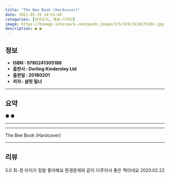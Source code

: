 ```yaml
---
title: "The Bee Book (Hardcover)"
date: 2021-05-15 14:51:45
categories: [외국도서, 예술-디자인]
image: https://bimage.interpark.com/goods_image/7/5/3/0/312027530s.jpg
description: ● ●
---
```


## **정보**

- **ISBN : 9780241305188**
- **출판사 : Dorling Kindersley Ltd**
- **출판일 : 20180201**
- **저자 : 샬럿 밀너**

------



## **요약**

●  ●  

------



------


The Bee Book (Hardcover) 

------


## **리뷰** 

5.0 최-경 아이가 정말 좋아해요 환경문제와 같이 다루어서 좋은 책이네요 2020.02.22 <br/>